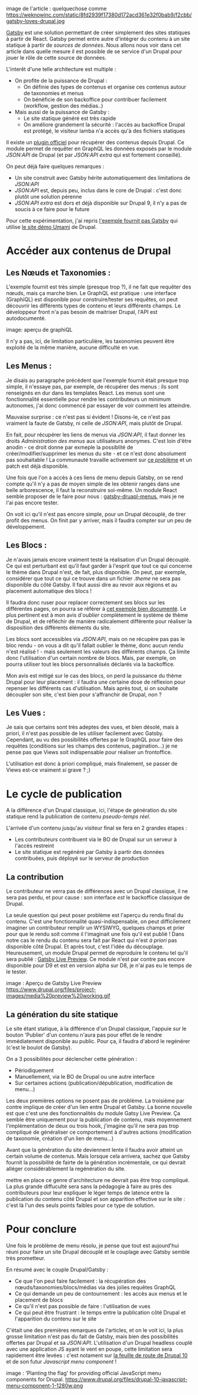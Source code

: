 image de l'article : quelquechose comme https://weknowinc.com/static/8fd2939f17380d172acd361e32f0bab9/f2cbb/gatsby-loves-drupal.jpg

[Gatsby](https://www.gatsbyjs.org/) est une solution permettant de créer simplement des sites statiques à partir de React.
Gatsby permet entre autre d'intégrer du contenu à un site statique à partir de *sources de données*. Nous allons nous voir
dans cet article dans quelle mesure il est possible de se service d'un Drupal pour jouer le rôle de cette source de données.

L'interêt d'une telle architecture est multiple :

* On profite de la puissance de Drupal :
  * On définie des types de contenus et organise ces contenus autour de taxonomies et menus
  * On bénéficie de son backoffice pour contribuer facilement (workflow, gestion des médias..)
* Mais aussi de la puissance de Gatsby :
  * Le site statique généré est très rapide
  * On améliore grandement la sécurité : l'accès au backoffice Drupal est protégé, le visiteur lamba n'a accès qu'à des fichiers statiques

Il existe un [plugin officiel](https://www.gatsbyjs.org/docs/sourcing-from-drupal/) pour récupérer des contenus depuis Drupal.
Ce module permet de requêter en GraphQL les données exposés par le module *JSON:API* de Drupal (et par *JSON:API extra* qui
est fortement conseillé).

On peut déjà faire quelques remarques :

* Un site construit avec Gatsby hérite automatiquement des limitations de *JSON:API*
* *JSON:API* est, depuis peu, inclus dans le core de Drupal : c'est donc plutôt une solution pérenne
* *JSON:API extra* est dors et déjà disponible sur Drupal 9, il n'y a pas de soucis à ce faire pour le future

Pour cette expérimentation, j'ai repris [l'exemple fournit pas Gatsby](https://github.com/gatsbyjs/gatsby/tree/master/examples/using-drupal)
qui utilise [le site démo Umami](https://www.drupal.org/project/umami) de Drupal.

# Accéder aux contenus de Drupal

## Les Nœuds et Taxonomies :

L'exemple fournit est très simple (presque trop ?), il ne fait que requêter des nœuds, mais ça marche bien.
Le GraphQL est pratique : une interface (GraphiQL) est disponible pour construire/tester ses requêtes, on peut découvrir les différents types
de contenu et leurs différents champs. Le développeur front n'a pas besoin de maitriser Drupal, l'API est autodocumenté.

image: aperçu de graphiQL

Il n'y a pas, ici, de limitation particulière, les taxonomies peuvent être exploité de la même manière, aucune difficulté en vue.

## Les Menus :

Je disais au paragraphe précédent que l'exemple fournit était presque trop simple, il n'essaye pas, par exemple, de récupérer des menus : ils sont
renseignés en dur dans les templates React. Les menus sont une fonctionnalité essentielle pour rendre les contributeurs un minimum
autonomes, j'ai donc commencé par essayer de voir comment les atteindre.

Mauvaise surprise : ce n'est pas si évident ! Disons-le, ce n'est pas vraiment la faute de Gatsby, ni celle de *JSON:API*, mais plutôt de Drupal.

En fait, pour récupérer les liens de menus via *JSON:API*, il faut donner les droits *Administration des menus* aux utilisateurs anonymes. C'est
loin d'être anodin - ce droit donne par exmeple la possiblité de créer/modifier/supprimer les menus du site - et ce n'est donc absolument pas
souhaitable ! La communauté travaille activement sur [ce problème](https://www.drupal.org/project/drupal/issues/2915792) et un patch est déjà disponible.

Une fois que l'on a accès à ces liens de menu depuis Gatsby, on se rend compte qu'il n'y a pas de moyen simple de les obtenir rangés dans une belle
arborescence, il faut la reconstruire soi-même. Un module React semble proposer de le faire pour nous : [gatsby-druapl-menus](https://www.npmjs.com/package/@xaviemirmon/gatsby-drupal-menus),
mais je ne l'ai pas encore tester.

On voit ici qu'il n'est pas encore simple, pour un Drupal découplé, de tirer profit des menus. On finit par y arriver, mais il faudra compter sur un
peu de développement.

## Les Blocs :

Je n'avais jamais encore vraiment testé la réalisation d'un Drupal découplé. Ce qui est perturbant est qu'il faut garder à l'esprit que tout ce qui
concerne le thème dans Drupal n'est, de fait, plus disponible. On peut, par exemple, considérer que tout ce qui ce trouve dans un fichier *.theme* ne
sera pas disponible du côté Gatsby. Il faut aussi dire au revoir aux régions et au placement automatique des blocs !

Il faudra donc ruser pour replacer correctement ses blocs sur les différentes pages, on pourra se référer à
[cet exemple bien documenté](https://www.jamesdflynn.com/development/using-drupal-blocks-decoupled-gatsbyjs-application). Le plus pertinent est à mon
avis d'*oublier* complètement le système de thème de Drupal, et de réfléchir de manière radicalement différente pour réaliser la disposition des
différents éléments du site.

Les blocs sont accessibles via *JSON:API*, mais on ne récupère pas pas le bloc rendu - on vous a dit qu'il fallait oublier le thème, donc aucun rendu
n'est réalisé ! - mais seulement les valeurs des différents champs. Ça limite donc l'utilisation d'un certain nombre de blocs. Mais, par exemple,
on pourra utiliser tout les blocs personnalisés déclarés via la backoffice.

Mon avis est mitigé sur le cas des blocs, on perd la puissance du thème Drupal pour leur placement : il faudra une certaine dose de réflexion
pour repenser les différents cas d'utilisation. Mais après tout, si on souhaite découpler son site, c'est bien pour s'affranchir de Drupal, non ?

## Les Vues :

Je sais que certains sont très adeptes des vues, et bien désolé, mais à priori, il n'est pas possible de les utiliser facilement avec Gatsby. Cependant,
au vu des possibilités offertes par le GraphQL pour faire des requêtes (conditions sur les champs des contenus, pagination...) je ne pense pas que
 Views soit indispensable pour réaliser un frontoffice.

L'utilisation est donc à priori compliqué, mais finalement, se passer de Views est-ce vraiment *si* grave ? ;)

# Le cycle de publication

A la différence d'un Drupal classique, ici, l'étape de génération du site statique rend la publication de contenu *pseudo-temps réel*.

L'arrivée d'un contenu jusqu'au visiteur final se fera en 2 grandes étapes :

* Les contributeurs contribuent via le BO de Drupal sur un serveur à l'accès restreint
* Le site statique est regénéré par Gatsby à partir des données contribuées, puis déployé sur le serveur de production

## La contribution

Le contributeur ne verra pas de différences avec un Drupal classique, il ne sera pas perdu, et pour cause : son interface *est* le backoffice
classique de Drupal.

La seule question qui peut poser problème est l'aperçu du rendu final du contenu. C'est une fonctionnalité quasi-indispensable, on peut difficilement
imaginer un contributeur remplir un WYSIWYG, quelques champs et prier pour que le rendu soit comme il l'imaginait une fois qu'il est publié ! Dans notre
cas le rendu du contenu sera fait par React qui n'est *à priori* pas disponible côté Drupal. Et après tout, c'est l'idée du découplage. Heureusement, un
module Drupal permet de reproduire le contenu tel qu'il sera publié : [Gatsby Live Preview](https://www.drupal.org/project/gatsby). Ce module n'est par
contre pas encore disponible pour D9 et est en version alpha sur D8, je n'ai pas eu le temps de le tester.

image :
Aperçu de Gatsby Live Preview
https://www.drupal.org/files/project-images/media%20preview%20working.gif

## La génération du site statique

Le site étant statique, à la différence d'un Drupal classique, l'appuie sur le bouton 'Publier' d'un contenu n'aura pas pour effet de le rendre immédiatement
disponible au public. Pour ça, il faudra d'abord le regénérer (c'est le boulot de Gatsby).

On a 3 possibilités pour déclencher cette génération :

* Périodiquement
* Manuellement, via le BO de Drupal ou une autre interface
* Sur certaines actions (publication/dépublication, modification de menu...)

Les deux premières options ne posent pas de problème. La troisième par contre implique de créer d'un lien entre Drupal et Gatsby. La bonne
nouvelle est que c'est une des fonctionnalités du module Gatsy Live Preview. Ça semble être uniquement pour la publication de contenu, mais
moyennement l'implémentation de deux ou trois hook, j'imagine qu'il ne sera pas trop compliqué de généraliser ce comportement à d'autres actions
(modification de taxonomie, création d'un lien de menu...)

Avant que la génération du site deviennent lente il faudra avoir atteint un certain volume de contenus. Mais lorsque cela arrivera, sachez que
Gatsby fournit la possibilité de fairte de la génération incrémentale, ce qui devrait alléger considérablement la regénération du site.

mettre en place ce genre d'architecture ne devrait pas être trop compliqué. La plus grande diffuculté sera sans la pédagogie à faire au près des
contributeurs pour leur expliquer le léger temps de latence entre la publication du contenu côté Drupal et son apparition effective sur le site :
c'est là l'un des seuls points faibles pour ce type de solution.

# Pour conclure

Une fois le problème de menu résolu, je pense que tout est aujourd'hui réuni pour faire un site Drupal découplé et le couplage avec Gatsby semble très
prometteur.

En résumé avec le couple Drupal/Gatsby :
* Ce que l'on peut faire facilement : la récupération des nœuds/taxonomies/blocs/médias via des jolies requêtes GraphQL
* Ce qui demande un peu de contournement : les accès aux menus et le placement de blocs
* Ce qu'il n'est pas possible de faire : l'utilisation de vues
* Ce qui peut être frustrant : le temps entre la publication côté Drupal et l'apparition du contenu sur le site

C'était une des premières remarques de l'articles, et on le voit ici, la plus grosse limitation n'est pas du fait de Gatsby, mais bien des possibilités offertes
par Drupal et sa *JSON:API*. L'utilisation d'un Drupal headless couplé avec une application JS ayant le vent en poupe, cette limitation sera rapidement
être levées : c'est notament sur [la feuille de route de Drupal 10](https://www.drupal.org/blog/state-of-drupal-presentation-july-2020) et de son futur
 *Javascript menu component* !

image :
    'Planting the flag' for providing official JavaScript menu components for Drupal.
    https://www.drupal.org/files/drupal-10-javascript-menu-component-1-1280w.png


